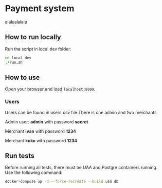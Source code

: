 # Payment system

alalaalalala

## How to run locally

Run the script in local dev folder:

```sh
cd local_dev
./run.sh
```

## How to use

Open your browser and load `localhost:8000`.

### Users

Users can be found in users.csv file
There is one admin and two merchants

Admin user: **admin** with password **secret**

Merchant **ivan** with password **1234**

Merchant **koko** with password **1234**

## Run tests

Before running all tests, there must be UAA and Postgre containers running. Use the following command:

```sh
docker-compose up -d --force-recreate --build uaa db
```
